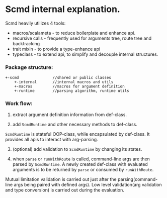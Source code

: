 # Scmd internal explanation.

Scmd heavily utilizes 4 tools:

* macros/scalameta - to reduce boilerplate and enhance api.
* recursive calls - frequently used for arguments tree, route tree and backtracking 
* trait mixin - to provide a type-enhance api
* typeclass - to extend api, to simplify and decouple internal structures.

### Package structure:
```text
+-scmd               //shared or public classes
    +-internal       //internal macros and utils
    +-macros         //macros for argument definition
    +-runtime        //parsing algorithm, runtime utils
```

### Work flow:
1. extract argument definition information from def-class.

2. add `ScmdRuntime` and other necessary methods to def-class.

`ScmdRuntime` is stateful OOP-class, while encapsulated by def-class.
 It provides all apis to interact with arg-parsing.

3. (optional) add validation to `ScmdRuntime` by changing its states.

4. when `parse` or `runWithRoute` is called, command-line args are then parsed by `ScmdRuntime`.
A newly created def-class with evaluated arguments is to be returned by `parse` or consumed by
`runWithRoute`.

Mutual limitation validation is carried out just after the 
parsing(command-line args being paired with defined args). 
Low level validation(arg validation and type conversion) is carried out during the evaluation.